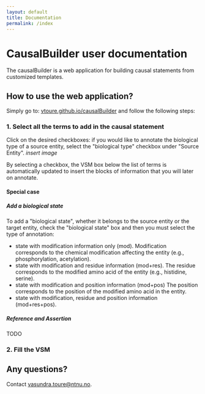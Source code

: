 ```yaml
---
layout: default
title: Documentation
permalink: /index
---
```


# CausalBuilder user documentation

The causalBuilder is a web application for building causal statements from customized templates. 

## How to use the web application?
Simply go to: [vtoure.github.io/causalBuilder](https://vtoure.github.io/causalBuilder) and follow the following steps:

### 1. Select all the terms to add in the causal statement
Click on the desired checkboxes: if you would like to annotate the biological type of a source entity, select the "biological type" checkbox under "Source Entity".
*insert image* 

By selecting a checkbox, the VSM box below the list of terms is automatically updated to insert the blocks of information that you will later on annotate.
#### Special case
##### Add a biological state
To add a "biological state", whether it belongs to the source entity or the target entity, check the "biological state" box and then you must select the type of annotation: 
* state with modification information only (mod). 
Modification corresponds to the chemical modification affecting the entity (e.g., phosphorylation, acetylation).
* state with modification and residue information (mod+res). 
The residue corresponds to the modified amino acid of the entity (e.g., histidine, serine).
* state with modification and position information (mod+pos)
The position corresponds to the position of the modified amino acid in the entity.
* state with modification, residue and position information (mod+res+pos).

##### Reference and Assertion
TODO

### 2. Fill the VSM 


## Any questions?
Contact <vasundra.toure@ntnu.no>.

